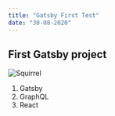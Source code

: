 ```yaml
---
title: "Gatsby First Test"
date: "30-08-2020"
---
```


## First Gatsby project

![Squirrel](./squirrel.jpg)

1. Gatsby
2. GraphQL
3. React